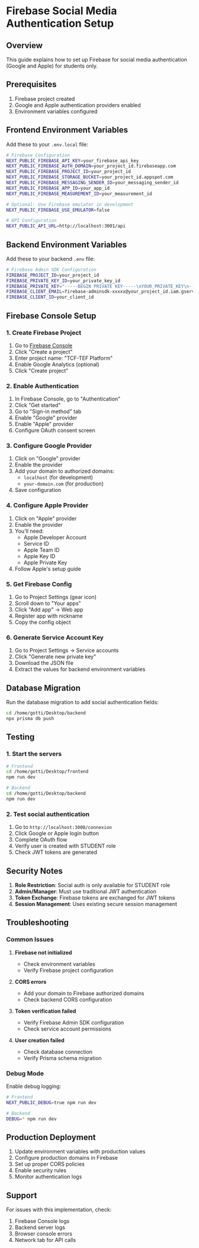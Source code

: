 # Firebase Social Media Authentication Setup

## Overview
This guide explains how to set up Firebase for social media authentication (Google and Apple) for students only.

## Prerequisites
1. Firebase project created
2. Google and Apple authentication providers enabled
3. Environment variables configured

## Frontend Environment Variables

Add these to your `.env.local` file:

```bash
# Firebase Configuration
NEXT_PUBLIC_FIREBASE_API_KEY=your_firebase_api_key
NEXT_PUBLIC_FIREBASE_AUTH_DOMAIN=your_project_id.firebaseapp.com
NEXT_PUBLIC_FIREBASE_PROJECT_ID=your_project_id
NEXT_PUBLIC_FIREBASE_STORAGE_BUCKET=your_project_id.appspot.com
NEXT_PUBLIC_FIREBASE_MESSAGING_SENDER_ID=your_messaging_sender_id
NEXT_PUBLIC_FIREBASE_APP_ID=your_app_id
NEXT_PUBLIC_FIREBASE_MEASUREMENT_ID=your_measurement_id

# Optional: Use Firebase emulator in development
NEXT_PUBLIC_FIREBASE_USE_EMULATOR=false

# API Configuration
NEXT_PUBLIC_API_URL=http://localhost:3001/api
```

## Backend Environment Variables

Add these to your backend `.env` file:

```bash
# Firebase Admin SDK Configuration
FIREBASE_PROJECT_ID=your_project_id
FIREBASE_PRIVATE_KEY_ID=your_private_key_id
FIREBASE_PRIVATE_KEY="-----BEGIN PRIVATE KEY-----\nYOUR_PRIVATE_KEY\n-----END PRIVATE KEY-----\n"
FIREBASE_CLIENT_EMAIL=firebase-adminsdk-xxxxx@your_project_id.iam.gserviceaccount.com
FIREBASE_CLIENT_ID=your_client_id
```

## Firebase Console Setup

### 1. Create Firebase Project
1. Go to [Firebase Console](https://console.firebase.google.com/)
2. Click "Create a project"
3. Enter project name: "TCF-TEF Platform"
4. Enable Google Analytics (optional)
5. Click "Create project"

### 2. Enable Authentication
1. In Firebase Console, go to "Authentication"
2. Click "Get started"
3. Go to "Sign-in method" tab
4. Enable "Google" provider
5. Enable "Apple" provider
6. Configure OAuth consent screen

### 3. Configure Google Provider
1. Click on "Google" provider
2. Enable the provider
3. Add your domain to authorized domains:
   - `localhost` (for development)
   - `your-domain.com` (for production)
4. Save configuration

### 4. Configure Apple Provider
1. Click on "Apple" provider
2. Enable the provider
3. You'll need:
   - Apple Developer Account
   - Service ID
   - Apple Team ID
   - Apple Key ID
   - Apple Private Key
4. Follow Apple's setup guide

### 5. Get Firebase Config
1. Go to Project Settings (gear icon)
2. Scroll down to "Your apps"
3. Click "Add app" → Web app
4. Register app with nickname
5. Copy the config object

### 6. Generate Service Account Key
1. Go to Project Settings → Service accounts
2. Click "Generate new private key"
3. Download the JSON file
4. Extract the values for backend environment variables

## Database Migration

Run the database migration to add social authentication fields:

```bash
cd /home/gotti/Desktop/backend
npx prisma db push
```

## Testing

### 1. Start the servers
```bash
# Frontend
cd /home/gotti/Desktop/frontend
npm run dev

# Backend
cd /home/gotti/Desktop/backend
npm run dev
```

### 2. Test social authentication
1. Go to `http://localhost:3000/connexion`
2. Click Google or Apple login button
3. Complete OAuth flow
4. Verify user is created with STUDENT role
5. Check JWT tokens are generated

## Security Notes

1. **Role Restriction**: Social auth is only available for STUDENT role
2. **Admin/Manager**: Must use traditional JWT authentication
3. **Token Exchange**: Firebase tokens are exchanged for JWT tokens
4. **Session Management**: Uses existing secure session management

## Troubleshooting

### Common Issues

1. **Firebase not initialized**
   - Check environment variables
   - Verify Firebase project configuration

2. **CORS errors**
   - Add your domain to Firebase authorized domains
   - Check backend CORS configuration

3. **Token verification failed**
   - Verify Firebase Admin SDK configuration
   - Check service account permissions

4. **User creation failed**
   - Check database connection
   - Verify Prisma schema migration

### Debug Mode

Enable debug logging:

```bash
# Frontend
NEXT_PUBLIC_DEBUG=true npm run dev

# Backend
DEBUG=* npm run dev
```

## Production Deployment

1. Update environment variables with production values
2. Configure production domains in Firebase
3. Set up proper CORS policies
4. Enable security rules
5. Monitor authentication logs

## Support

For issues with this implementation, check:
1. Firebase Console logs
2. Backend server logs
3. Browser console errors
4. Network tab for API calls
